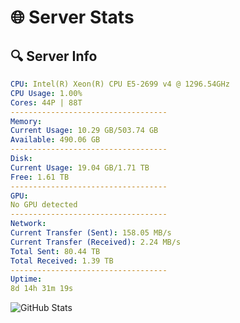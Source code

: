 # 🌐 Server Stats
## 🔍 Server Info
```yaml
CPU: Intel(R) Xeon(R) CPU E5-2699 v4 @ 1296.54GHz
CPU Usage: 1.00%
Cores: 44P | 88T
-----------------------------------
Memory:
Current Usage: 10.29 GB/503.74 GB
Available: 490.06 GB
-----------------------------------
Disk:
Current Usage: 19.04 GB/1.71 TB
Free: 1.61 TB
-----------------------------------
GPU:
No GPU detected
-----------------------------------
Network:
Current Transfer (Sent): 158.05 MB/s
Current Transfer (Received): 2.24 MB/s
Total Sent: 80.44 TB
Total Received: 1.39 TB
-----------------------------------
Uptime:
8d 14h 31m 19s
```
![GitHub Stats](https://img.shields.io/badge/Updated-2025-02-16_13:14:37-blue)